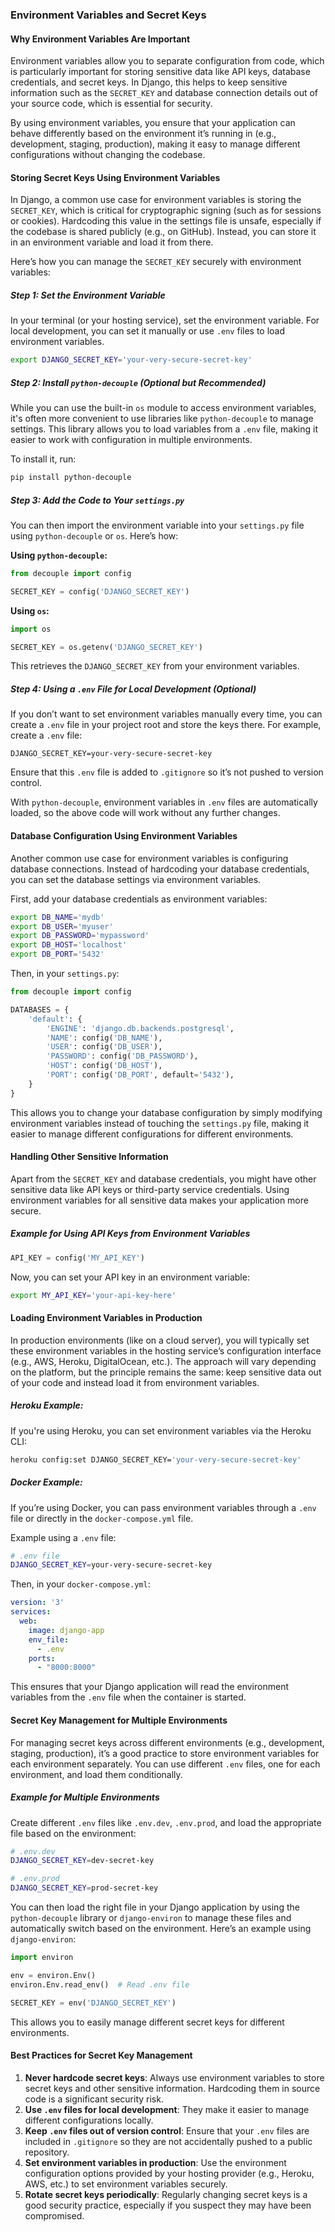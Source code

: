 ### Environment Variables and Secret Keys

#### Why Environment Variables Are Important

Environment variables allow you to separate configuration from code, which is particularly important for storing sensitive data like API keys, database credentials, and secret keys. In Django, this helps to keep sensitive information such as the `SECRET_KEY` and database connection details out of your source code, which is essential for security.

By using environment variables, you ensure that your application can behave differently based on the environment it’s running in (e.g., development, staging, production), making it easy to manage different configurations without changing the codebase.

#### Storing Secret Keys Using Environment Variables

In Django, a common use case for environment variables is storing the `SECRET_KEY`, which is critical for cryptographic signing (such as for sessions or cookies). Hardcoding this value in the settings file is unsafe, especially if the codebase is shared publicly (e.g., on GitHub). Instead, you can store it in an environment variable and load it from there.

Here’s how you can manage the `SECRET_KEY` securely with environment variables:

##### Step 1: Set the Environment Variable

In your terminal (or your hosting service), set the environment variable. For local development, you can set it manually or use `.env` files to load environment variables.

```bash
export DJANGO_SECRET_KEY='your-very-secure-secret-key'
```

##### Step 2: Install `python-decouple` (Optional but Recommended)

While you can use the built-in `os` module to access environment variables, it's often more convenient to use libraries like `python-decouple` to manage settings. This library allows you to load variables from a `.env` file, making it easier to work with configuration in multiple environments.

To install it, run:

```bash
pip install python-decouple
```

##### Step 3: Add the Code to Your `settings.py`

You can then import the environment variable into your `settings.py` file using `python-decouple` or `os`. Here’s how:

**Using `python-decouple`:**

```python
from decouple import config

SECRET_KEY = config('DJANGO_SECRET_KEY')
```

**Using `os`:**

```python
import os

SECRET_KEY = os.getenv('DJANGO_SECRET_KEY')
```

This retrieves the `DJANGO_SECRET_KEY` from your environment variables.

##### Step 4: Using a `.env` File for Local Development (Optional)

If you don’t want to set environment variables manually every time, you can create a `.env` file in your project root and store the keys there. For example, create a `.env` file:

```
DJANGO_SECRET_KEY=your-very-secure-secret-key
```

Ensure that this `.env` file is added to `.gitignore` so it’s not pushed to version control.

With `python-decouple`, environment variables in `.env` files are automatically loaded, so the above code will work without any further changes.

#### Database Configuration Using Environment Variables

Another common use case for environment variables is configuring database connections. Instead of hardcoding your database credentials, you can set the database settings via environment variables.

First, add your database credentials as environment variables:

```bash
export DB_NAME='mydb'
export DB_USER='myuser'
export DB_PASSWORD='mypassword'
export DB_HOST='localhost'
export DB_PORT='5432'
```

Then, in your `settings.py`:

```python
from decouple import config

DATABASES = {
    'default': {
        'ENGINE': 'django.db.backends.postgresql',
        'NAME': config('DB_NAME'),
        'USER': config('DB_USER'),
        'PASSWORD': config('DB_PASSWORD'),
        'HOST': config('DB_HOST'),
        'PORT': config('DB_PORT', default='5432'),
    }
}
```

This allows you to change your database configuration by simply modifying environment variables instead of touching the `settings.py` file, making it easier to manage different configurations for different environments.

#### Handling Other Sensitive Information

Apart from the `SECRET_KEY` and database credentials, you might have other sensitive data like API keys or third-party service credentials. Using environment variables for all sensitive data makes your application more secure.

##### Example for Using API Keys from Environment Variables

```python
API_KEY = config('MY_API_KEY')
```

Now, you can set your API key in an environment variable:

```bash
export MY_API_KEY='your-api-key-here'
```

#### Loading Environment Variables in Production

In production environments (like on a cloud server), you will typically set these environment variables in the hosting service’s configuration interface (e.g., AWS, Heroku, DigitalOcean, etc.). The approach will vary depending on the platform, but the principle remains the same: keep sensitive data out of your code and instead load it from environment variables.

##### Heroku Example:

If you're using Heroku, you can set environment variables via the Heroku CLI:

```bash
heroku config:set DJANGO_SECRET_KEY='your-very-secure-secret-key'
```

##### Docker Example:

If you’re using Docker, you can pass environment variables through a `.env` file or directly in the `docker-compose.yml` file.

Example using a `.env` file:

```bash
# .env file
DJANGO_SECRET_KEY=your-very-secure-secret-key
```

Then, in your `docker-compose.yml`:

```yaml
version: '3'
services:
  web:
    image: django-app
    env_file:
      - .env
    ports:
      - "8000:8000"
```

This ensures that your Django application will read the environment variables from the `.env` file when the container is started.

#### Secret Key Management for Multiple Environments

For managing secret keys across different environments (e.g., development, staging, production), it’s a good practice to store environment variables for each environment separately. You can use different `.env` files, one for each environment, and load them conditionally.

##### Example for Multiple Environments

Create different `.env` files like `.env.dev`, `.env.prod`, and load the appropriate file based on the environment:

```bash
# .env.dev
DJANGO_SECRET_KEY=dev-secret-key

# .env.prod
DJANGO_SECRET_KEY=prod-secret-key
```

You can then load the right file in your Django application by using the `python-decouple` library or `django-environ` to manage these files and automatically switch based on the environment. Here’s an example using `django-environ`:

```python
import environ

env = environ.Env()
environ.Env.read_env()  # Read .env file

SECRET_KEY = env('DJANGO_SECRET_KEY')
```

This allows you to easily manage different secret keys for different environments.

#### Best Practices for Secret Key Management

1. **Never hardcode secret keys**: Always use environment variables to store secret keys and other sensitive information. Hardcoding them in source code is a significant security risk.
2. **Use `.env` files for local development**: They make it easier to manage different configurations locally.
3. **Keep `.env` files out of version control**: Ensure that your `.env` files are included in `.gitignore` so they are not accidentally pushed to a public repository.
4. **Set environment variables in production**: Use the environment configuration options provided by your hosting provider (e.g., Heroku, AWS, etc.) to set environment variables securely.
5. **Rotate secret keys periodically**: Regularly changing secret keys is a good security practice, especially if you suspect they may have been compromised.
